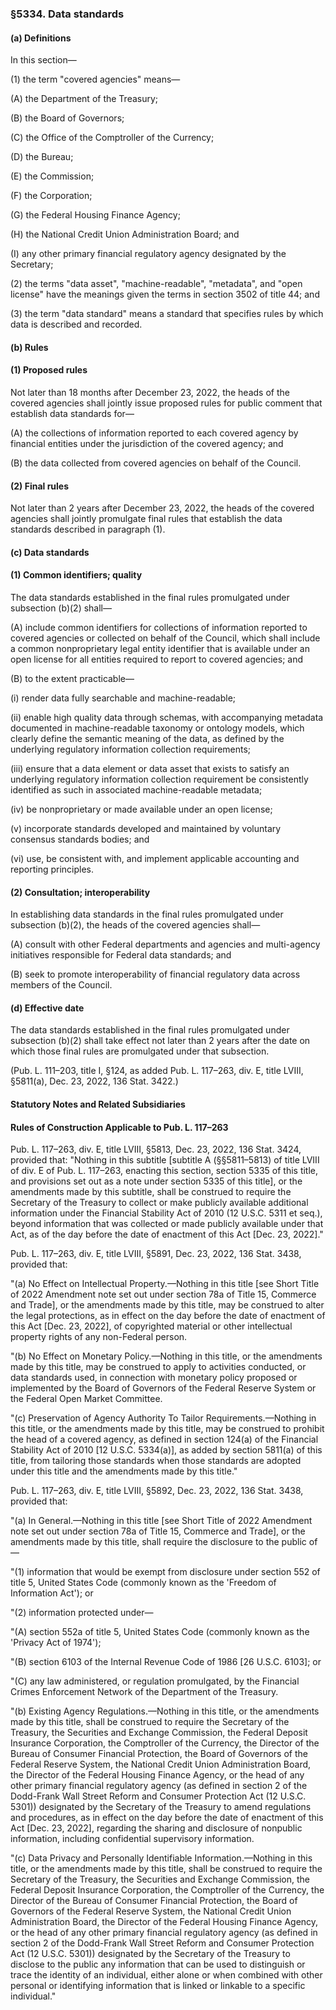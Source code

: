 ### §5334. Data standards ###

#### (a) Definitions ####

In this section—

(1) the term "covered agencies" means—

(A) the Department of the Treasury;

(B) the Board of Governors;

(C) the Office of the Comptroller of the Currency;

(D) the Bureau;

(E) the Commission;

(F) the Corporation;

(G) the Federal Housing Finance Agency;

(H) the National Credit Union Administration Board; and

(I) any other primary financial regulatory agency designated by the Secretary;

(2) the terms "data asset", "machine-readable", "metadata", and "open license" have the meanings given the terms in section 3502 of title 44; and

(3) the term "data standard" means a standard that specifies rules by which data is described and recorded.

#### (b) Rules ####

#### (1) Proposed rules ####

Not later than 18 months after December 23, 2022, the heads of the covered agencies shall jointly issue proposed rules for public comment that establish data standards for—

(A) the collections of information reported to each covered agency by financial entities under the jurisdiction of the covered agency; and

(B) the data collected from covered agencies on behalf of the Council.

#### (2) Final rules ####

Not later than 2 years after December 23, 2022, the heads of the covered agencies shall jointly promulgate final rules that establish the data standards described in paragraph (1).

#### (c) Data standards ####

#### (1) Common identifiers; quality ####

The data standards established in the final rules promulgated under subsection (b)(2) shall—

(A) include common identifiers for collections of information reported to covered agencies or collected on behalf of the Council, which shall include a common nonproprietary legal entity identifier that is available under an open license for all entities required to report to covered agencies; and

(B) to the extent practicable—

(i) render data fully searchable and machine-readable;

(ii) enable high quality data through schemas, with accompanying metadata documented in machine-readable taxonomy or ontology models, which clearly define the semantic meaning of the data, as defined by the underlying regulatory information collection requirements;

(iii) ensure that a data element or data asset that exists to satisfy an underlying regulatory information collection requirement be consistently identified as such in associated machine-readable metadata;

(iv) be nonproprietary or made available under an open license;

(v) incorporate standards developed and maintained by voluntary consensus standards bodies; and

(vi) use, be consistent with, and implement applicable accounting and reporting principles.

#### (2) Consultation; interoperability ####

In establishing data standards in the final rules promulgated under subsection (b)(2), the heads of the covered agencies shall—

(A) consult with other Federal departments and agencies and multi-agency initiatives responsible for Federal data standards; and

(B) seek to promote interoperability of financial regulatory data across members of the Council.

#### (d) Effective date ####

The data standards established in the final rules promulgated under subsection (b)(2) shall take effect not later than 2 years after the date on which those final rules are promulgated under that subsection.

(Pub. L. 111–203, title I, §124, as added Pub. L. 117–263, div. E, title LVIII, §5811(a), Dec. 23, 2022, 136 Stat. 3422.)

#### **Statutory Notes and Related Subsidiaries** ####

#### Rules of Construction Applicable to Pub. L. 117–263 ####

Pub. L. 117–263, div. E, title LVIII, §5813, Dec. 23, 2022, 136 Stat. 3424, provided that: "Nothing in this subtitle [subtitle A (§§5811–5813) of title LVIII of div. E of Pub. L. 117–263, enacting this section, section 5335 of this title, and provisions set out as a note under section 5335 of this title], or the amendments made by this subtitle, shall be construed to require the Secretary of the Treasury to collect or make publicly available additional information under the Financial Stability Act of 2010 (12 U.S.C. 5311 et seq.), beyond information that was collected or made publicly available under that Act, as of the day before the date of enactment of this Act [Dec. 23, 2022]."

Pub. L. 117–263, div. E, title LVIII, §5891, Dec. 23, 2022, 136 Stat. 3438, provided that:

"(a) No Effect on Intellectual Property.—Nothing in this title [see Short Title of 2022 Amendment note set out under section 78a of Title 15, Commerce and Trade], or the amendments made by this title, may be construed to alter the legal protections, as in effect on the day before the date of enactment of this Act [Dec. 23, 2022], of copyrighted material or other intellectual property rights of any non-Federal person.

"(b) No Effect on Monetary Policy.—Nothing in this title, or the amendments made by this title, may be construed to apply to activities conducted, or data standards used, in connection with monetary policy proposed or implemented by the Board of Governors of the Federal Reserve System or the Federal Open Market Committee.

"(c) Preservation of Agency Authority To Tailor Requirements.—Nothing in this title, or the amendments made by this title, may be construed to prohibit the head of a covered agency, as defined in section 124(a) of the Financial Stability Act of 2010 [12 U.S.C. 5334(a)], as added by section 5811(a) of this title, from tailoring those standards when those standards are adopted under this title and the amendments made by this title."

Pub. L. 117–263, div. E, title LVIII, §5892, Dec. 23, 2022, 136 Stat. 3438, provided that:

"(a) In General.—Nothing in this title [see Short Title of 2022 Amendment note set out under section 78a of Title 15, Commerce and Trade], or the amendments made by this title, shall require the disclosure to the public of—

"(1) information that would be exempt from disclosure under section 552 of title 5, United States Code (commonly known as the 'Freedom of Information Act'); or

"(2) information protected under—

"(A) section 552a of title 5, United States Code (commonly known as the 'Privacy Act of 1974');

"(B) section 6103 of the Internal Revenue Code of 1986 [26 U.S.C. 6103]; or

"(C) any law administered, or regulation promulgated, by the Financial Crimes Enforcement Network of the Department of the Treasury.

"(b) Existing Agency Regulations.—Nothing in this title, or the amendments made by this title, shall be construed to require the Secretary of the Treasury, the Securities and Exchange Commission, the Federal Deposit Insurance Corporation, the Comptroller of the Currency, the Director of the Bureau of Consumer Financial Protection, the Board of Governors of the Federal Reserve System, the National Credit Union Administration Board, the Director of the Federal Housing Finance Agency, or the head of any other primary financial regulatory agency (as defined in section 2 of the Dodd-Frank Wall Street Reform and Consumer Protection Act (12 U.S.C. 5301)) designated by the Secretary of the Treasury to amend regulations and procedures, as in effect on the day before the date of enactment of this Act [Dec. 23, 2022], regarding the sharing and disclosure of nonpublic information, including confidential supervisory information.

"(c) Data Privacy and Personally Identifiable Information.—Nothing in this title, or the amendments made by this title, shall be construed to require the Secretary of the Treasury, the Securities and Exchange Commission, the Federal Deposit Insurance Corporation, the Comptroller of the Currency, the Director of the Bureau of Consumer Financial Protection, the Board of Governors of the Federal Reserve System, the National Credit Union Administration Board, the Director of the Federal Housing Finance Agency, or the head of any other primary financial regulatory agency (as defined in section 2 of the Dodd-Frank Wall Street Reform and Consumer Protection Act (12 U.S.C. 5301)) designated by the Secretary of the Treasury to disclose to the public any information that can be used to distinguish or trace the identity of an individual, either alone or when combined with other personal or identifying information that is linked or linkable to a specific individual."